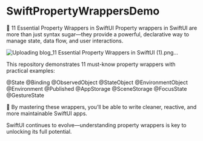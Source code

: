 # SwiftPropertyWrappersDemo
🚀 11 Essential Property Wrappers in SwiftUI
Property wrappers in SwiftUI are more than just syntax sugar—they provide a powerful, declarative way to manage state, data flow, and user interactions.


![Uploading blog_11 Essential Property Wrappers in SwiftUI (1).png…]()

This repository demonstrates 11 must-know property wrappers with practical examples:

@State
@Binding
@ObservedObject
@StateObject
@EnvironmentObject
@Environment
@Published
@AppStorage
@SceneStorage
@FocusState
@GestureState

📱 By mastering these wrappers, you’ll be able to write cleaner, reactive, and more maintainable SwiftUI apps.

SwiftUI continues to evolve—understanding property wrappers is key to unlocking its full potential.
